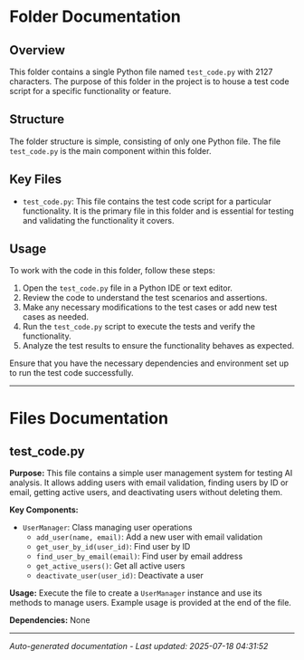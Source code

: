 # Folder Documentation

## Overview
This folder contains a single Python file named `test_code.py` with 2127 characters. The purpose of this folder in the project is to house a test code script for a specific functionality or feature.

## Structure
The folder structure is simple, consisting of only one Python file. The file `test_code.py` is the main component within this folder.

## Key Files
- `test_code.py`: This file contains the test code script for a particular functionality. It is the primary file in this folder and is essential for testing and validating the functionality it covers.

## Usage
To work with the code in this folder, follow these steps:
1. Open the `test_code.py` file in a Python IDE or text editor.
2. Review the code to understand the test scenarios and assertions.
3. Make any necessary modifications to the test cases or add new test cases as needed.
4. Run the `test_code.py` script to execute the tests and verify the functionality.
5. Analyze the test results to ensure the functionality behaves as expected.

Ensure that you have the necessary dependencies and environment set up to run the test code successfully.

---

# Files Documentation

## test_code.py

**Purpose:** This file contains a simple user management system for testing AI analysis. It allows adding users with email validation, finding users by ID or email, getting active users, and deactivating users without deleting them.

**Key Components:**
- `UserManager`: Class managing user operations
  - `add_user(name, email)`: Add a new user with email validation
  - `get_user_by_id(user_id)`: Find user by ID
  - `find_user_by_email(email)`: Find user by email address
  - `get_active_users()`: Get all active users
  - `deactivate_user(user_id)`: Deactivate a user

**Usage:** Execute the file to create a `UserManager` instance and use its methods to manage users. Example usage is provided at the end of the file.

**Dependencies:** None

---
*Auto-generated documentation - Last updated: 2025-07-18 04:31:52*
